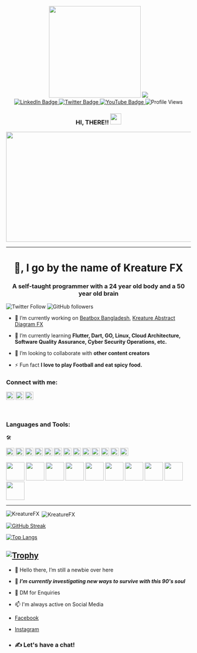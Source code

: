 <!---
KreatureFX/KreatureFX is a ✨ special ✨ repository because its `README.md` (this file) appears on your GitHub profile.
You can click the Preview link to take a look at your changes.
--->
<div id="header" align="center">
  <img src="https://media3.giphy.com/media/CuuSHzuc0O166MRfjt/giphy.gif?cid=ecf05e478pl0rrucqnancdxhyi5supmtrheadxi4gc2guh45&rid=giphy.gif&ct=g" width="250"/>
  <img src="https://media0.giphy.com/media/5OW9D8sfzccttn3MwL/giphy.gif?cid=ecf05e4755ttjta85izqob0huvfrz5xg6k72n2g1sc4t3hp3&rid=giphy.gif&ct=g" width=""1000"/>
</div>

<div id="badges" align="center">
  <a href="https://www.linkedin.com/in/kreaturefxofficial/">
    <img src="https://img.shields.io/badge/LinkedIn-blue?logo=linkedin&logoColor=white&style=for-the-badge" alt="LinkedIn Badge"/>
  </a>
 <a href="https://twitter.com/Kreaturefx">
    <img src="https://img.shields.io/badge/Twitter-white?logo=twitter&logoColor=blue&style=for-the-badge" alt="Twitter Badge"/>
  </a>
   <a href="(https://www.youtube.com/@KreatureFX)">
    <img src="https://img.shields.io/badge/Youtube-black?logo=youtube&logoColor=red&style=for-the-badge" alt="YouTube Badge"/>
  </a>
  <img src="https://komarev.com/ghpvc/?username=KreatureFX&color=brightgreen&label=Profile+Views&style=for-the-badge" alt="Profile Views"/>
 </div>
 
   <div>
    <h3 align="center">HI, THERE!!
      <img src="https://media.giphy.com/media/hvRJCLFzcasrR4ia7z/giphy.gif" width="30"/>
    </h3>
  </div>
  
<div align="center">
  <img src="https://media2.giphy.com/media/Ylg6sBvmMe6Ha4qmG2/giphy.gif?cid=ecf05e47op1okocucml1u4da1vgxkn9okvpug9uipaj2evd0&rid=giphy.gif&ct=g" width=600 height=300/>  
</div>
  
---

 <h1 align="center">👋, I go by the name of Kreature FX</h1>
<h3 align="center">A self-taught programmer with a 24 year old body and a 50 year old brain</h3>

![Twitter Follow](https://img.shields.io/twitter/follow/Kreaturefx?label=Kreaturefx&logo=twitter&style=for-the-badge)
![GitHub followers](https://img.shields.io/github/followers/KreatureFX?logo=GitHub&style=for-the-badge)

- 🔭 I’m currently working on [Beatbox Bangladesh](https://beatboxbangladesh.com/), [Kreature Abstract Diagram FX](https://www.youtube.com/@KreatureFX)

- 🌱 I’m currently learning **Flutter, Dart, GO, Linux, Cloud Architecture, Software Quality Assurance, Cyber Security Operations, etc.**

- 👯 I’m looking to collaborate with **other content creators**

- ⚡ Fun fact **I love to play Football and eat spicy food.**

### Connect with me:

<a href="https://twitter.com/Kreaturefx" target="blank"><img src="https://cdn.jsdelivr.net/npm/simple-icons@3.0.1/icons/twitter.svg" alt="KREATURE FX" height="22" width="22" /></a>
<a href="https://www.linkedin.com/in/kreaturefxofficial/" target="blank"><img src="https://cdn.jsdelivr.net/npm/simple-icons@3.0.1/icons/linkedin.svg" alt="KREATURE FX" height="22" width="22" /></a>
<a href="https://www.youtube.com/c/kreatureabstractdiagramfx" target="blank"><img src="https://cdn.jsdelivr.net/npm/simple-icons@3.0.1/icons/youtube.svg" alt="KREATURE ABSTRACT DIAGRAM FX" height="22" width="22" /></a>


<br />

### Languages and Tools:
:hammer_and_wrench:


<p align="left"><img src="https://www.vectorlogo.zone/logos/dartlang/dartlang-icon.svg" alt="dart" width="22" height="22"/> <img src="https://devicons.github.io/devicon/devicon.git/icons/django/django-original.svg" alt="django" width="22" height="22"/> <img src="https://www.vectorlogo.zone/logos/figma/figma-icon.svg" alt="figma" width="22" height="22"/> <img src="https://www.vectorlogo.zone/logos/firebase/firebase-icon.svg" alt="firebase" width="22" height="22"/> <img src="https://www.vectorlogo.zone/logos/pocoo_flask/pocoo_flask-icon.svg" alt="flask" width="22" height="22"/> <img src="https://www.vectorlogo.zone/logos/flutterio/flutterio-icon.svg" alt="flutter" width="22" height="22"/> <img src="https://www.vectorlogo.zone/logos/git-scm/git-scm-icon.svg" alt="git" width="22" height="22"/> <img src="https://devicons.github.io/devicon/devicon.git/icons/linux/linux-original.svg" alt="linux" width="22" height="22"/> <img src="https://devicons.github.io/devicon/devicon.git/icons/mysql/mysql-original-wordmark.svg" alt="mysql" width="22" height="22"/> <img src="https://devicons.github.io/devicon/devicon.git/icons/postgresql/postgresql-original-wordmark.svg" alt="postgresql" width="22" height="22"/> <img src="https://devicons.github.io/devicon/devicon.git/icons/python/python-original.svg" alt="python" width="22" height="22"/> <img src="https://www.vectorlogo.zone/logos/sketchapp/sketchapp-icon.svg" alt="sketch" width="22" height="22"/> <img src="https://devicons.github.io/devicon/devicon.git/icons/swift/swift-original-wordmark.svg" alt="swift" width="22" height="22"/></p>

<div>
  <img src="https://cdn.jsdelivr.net/gh/devicons/devicon/icons/javascript/javascript-original.svg" height=50 width=50/>
  <img src="https://cdn.jsdelivr.net/gh/devicons/devicon/icons/python/python-original-wordmark.svg" height=50 width=50/>
  <img src="https://cdn.jsdelivr.net/gh/devicons/devicon/icons/amazonwebservices/amazonwebservices-plain-wordmark.svg" height=50 width=50/>
  <img src="https://cdn.jsdelivr.net/gh/devicons/devicon/icons/react/react-original-wordmark.svg" height=50 width=50 />
  <img src="https://cdn.jsdelivr.net/gh/devicons/devicon/icons/git/git-plain-wordmark.svg" height=50 width=50 />
  <img src="https://cdn.jsdelivr.net/gh/devicons/devicon/icons/nodejs/nodejs-original-wordmark.svg" height=50 width=50/>
  <img src="https://cdn.jsdelivr.net/gh/devicons/devicon/icons/mongodb/mongodb-original-wordmark.svg" height=50 width=50/>
  <img src="https://cdn.jsdelivr.net/gh/devicons/devicon/icons/mysql/mysql-original-wordmark.svg" height=50 width=50/>
  <img src="https://cdn.jsdelivr.net/gh/devicons/devicon/icons/redux/redux-original.svg" height=50 width=50/>
  <img src="https://cdn.jsdelivr.net/gh/devicons/devicon/icons/typescript/typescript-original.svg" height=50 width=50/>
</div>

---

<p><img align="left" src="https://github-readme-stats.vercel.app/api/top-langs/?username=KreatureFX&layout=compact&hide=html" alt="KreatureFX" /></p>

<p>&nbsp;<img align="center" src="https://github-readme-stats.vercel.app/api?username=KreatureFX&show_icons=true" alt="KreatureFX" /></p>



[![GitHub Streak](https://streak-stats.demolab.com?user=KreatureFX&theme=tokyonight&fire=DD2727)](https://git.io/streak-stats)

[![Top Langs](https://github-readme-stats.vercel.app/api/top-langs/?username=KreatureFX&layout=compact&theme=vision-friendly-dark)](https://github.com/KreatureFX/github-readme-stats)
                                                                                                                                  
                                                                                                                                  
[![Trophy](https://github-profile-trophy.vercel.app/?username=KreatureFX&ryo-ma&theme=tokyonight)](https://github.com/ryo-ma/github-profile-trophy)
---

- 👋 Hello there, I’m still a newbie over here
 
- 🌱 ***I’m currently investigating new ways to survive with this 90's soul*** 
 
- 💬 DM for Enquiries

- 📫 I'm always active on Social Media       
-    [Facebook](https://www.facebook.com/kreaturefx/)
-    [Instagram](https://www.instagram.com/kreaturecaged_fx/)
-    ### :writing_hand: Let's have a chat!
